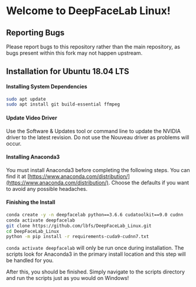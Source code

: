 # Welcome to DeepFaceLab Linux!

## Reporting Bugs

Please report bugs to this repository rather than the main repository, as bugs present within this fork may not happen upstream.

## Installation for Ubuntu 18.04 LTS

#### Installing System Dependencies

```bash
sudo apt update
sudo apt install git build-essential ffmpeg
```

#### Update Video Driver

Use the Software & Updates tool or command line to update the NVIDIA driver to the latest revision. Do not use the Nouveau driver as problems will occur.

#### Installing Anaconda3

You must install Anaconda3 before completing the following steps. You can find it at [https://www.anaconda.com/distribution/](https://www.anaconda.com/distribution/). Choose the defaults if you want to avoid any possible headaches.

#### Finishing the Install


```bash
conda create -y -n deepfacelab python==3.6.6 cudatoolkit==9.0 cudnn
conda activate deepfacelab
git clone https://github.com/lbfs/DeepFaceLab_Linux.git
cd DeepFaceLab_Linux
python -m pip install -r requirements-cuda9-cudnn7.txt
```

``conda activate deepfacelab`` will only be run once during installation. The scripts look for Anaconda3 in the primary install location and this step will be handled for you.

After this, you should be finished. Simply navigate to the scripts directory and run the scripts just as you would on Windows!

